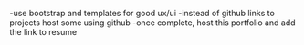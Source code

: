 -use bootstrap and templates for good ux/ui
-instead of github links to projects host some using github
-once complete, host this portfolio and add the link to resume
